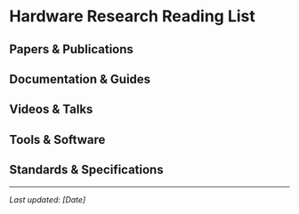 # Hardware Research Reading List

## Papers & Publications
<!-- Add relevant papers, research articles, and publications here -->

## Documentation & Guides
<!-- Add links to useful documentation, datasheets, and guides here -->

## Videos & Talks
<!-- Add links to conference talks, tutorials, and educational videos here -->

## Tools & Software
<!-- Add links to useful tools, CAD software, and simulation tools here -->

## Standards & Specifications
<!-- Add links to relevant standards, protocols, and specifications here -->

---
*Last updated: [Date]*
